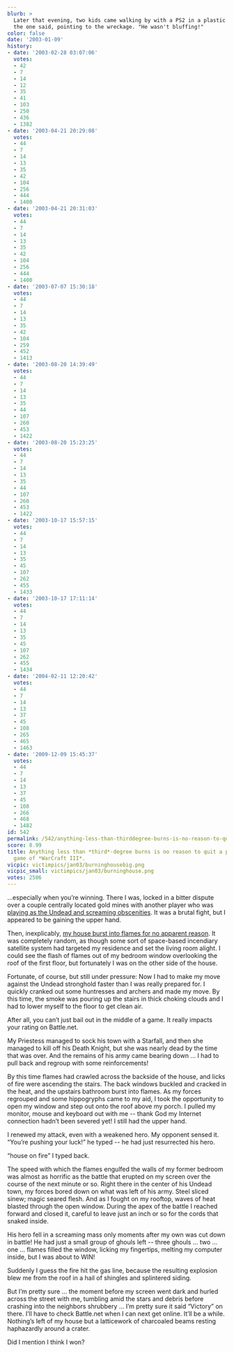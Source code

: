```yaml
---
blurb: >
  Later that evening, two kids came walking by with a PS2 in a plastic bag. "See?"
  the one said, pointing to the wreckage. "He wasn't bluffing!"
color: false
date: '2003-01-09'
history:
- date: '2003-02-28 03:07:06'
  votes:
  - 42
  - 7
  - 14
  - 12
  - 35
  - 41
  - 103
  - 250
  - 436
  - 1382
- date: '2003-04-21 20:29:08'
  votes:
  - 44
  - 7
  - 14
  - 13
  - 35
  - 42
  - 104
  - 256
  - 444
  - 1400
- date: '2003-04-21 20:31:03'
  votes:
  - 44
  - 7
  - 14
  - 13
  - 35
  - 42
  - 104
  - 256
  - 444
  - 1400
- date: '2003-07-07 15:30:18'
  votes:
  - 44
  - 7
  - 14
  - 13
  - 35
  - 42
  - 104
  - 259
  - 452
  - 1413
- date: '2003-08-20 14:39:49'
  votes:
  - 44
  - 7
  - 14
  - 13
  - 35
  - 44
  - 107
  - 260
  - 453
  - 1422
- date: '2003-08-20 15:23:25'
  votes:
  - 44
  - 7
  - 14
  - 13
  - 35
  - 44
  - 107
  - 260
  - 453
  - 1422
- date: '2003-10-17 15:57:15'
  votes:
  - 44
  - 7
  - 14
  - 13
  - 35
  - 45
  - 107
  - 262
  - 455
  - 1433
- date: '2003-10-17 17:11:14'
  votes:
  - 44
  - 7
  - 14
  - 13
  - 35
  - 45
  - 107
  - 262
  - 455
  - 1434
- date: '2004-02-11 12:20:42'
  votes:
  - 44
  - 7
  - 14
  - 13
  - 37
  - 45
  - 108
  - 265
  - 465
  - 1463
- date: '2009-12-09 15:45:37'
  votes:
  - 44
  - 7
  - 14
  - 13
  - 37
  - 45
  - 108
  - 266
  - 468
  - 1482
id: 542
permalink: /542/anything-less-than-thirddegree-burns-is-no-reason-to-quit-a-perfectly-good-game-of-warcraft-iii/
score: 8.99
title: Anything less than *third*-degree burns is no reason to quit a perfectly good
  game of *WarCraft III*.
vicpic: victimpics/jan03/burninghousebig.png
vicpic_small: victimpics/jan03/burninghouse.png
votes: 2506
---
```


...especially when you’re winning. There I was, locked in a bitter
dispute over a couple centrally located gold mines with another player
who was [playing as the Undead and screaming
obscenities](@/victim/536.md). It was a brutal fight, but I appeared
to be gaining the upper hand.

Then, inexplicably, [my house burst into flames for no apparent
reason](@/victim/541.md). It was completely random, as though some
sort of space-based incendiary satellite system had targeted my
residence and set the living room alight. I could see the flash of
flames out of my bedroom window overlooking the roof of the first floor,
but fortunately I was on the other side of the house.

Fortunate, of course, but still under pressure: Now I had to make my
move against the Undead stronghold faster than I was really prepared
for. I quickly cranked out some huntresses and archers and made my move.
By this time, the smoke was pouring up the stairs in thick choking
clouds and I had to lower myself to the floor to get clean air.

After all, you can’t just bail out in the middle of a game. It really
impacts your rating on Battle.net.

My Priestess managed to sock his town with a Starfall, and then she
managed to kill off his Death Knight, but she was nearly dead by the
time that was over. And the remains of his army came bearing down ... I
had to pull back and regroup with some reinforcements!

By this time flames had crawled across the backside of the house, and
licks of fire were ascending the stairs. The back windows buckled and
cracked in the heat, and the upstairs bathroom burst into flames. As my
forces regrouped and some hippogryphs came to my aid, I took the
opportunity to open my window and step out onto the roof above my porch.
I pulled my monitor, mouse and keyboard out with me -- thank God my
Internet connection hadn’t been severed yet! I still had the upper hand.

I renewed my attack, even with a weakened hero. My opponent sensed it.
“You’re pushing your luck!” he typed -- he had just resurrected his
hero.

“house on fire” I typed back.

The speed with which the flames engulfed the walls of my former bedroom
was almost as horrific as the battle that erupted on my screen over the
course of the next minute or so. Right there in the center of his Undead
town, my forces bored down on what was left of his army. Steel sliced
sinew; magic seared flesh. And as I fought on my rooftop, waves of heat
blasted through the open window. During the apex of the battle I reached
forward and closed it, careful to leave just an inch or so for the cords
that snaked inside.

His hero fell in a screaming mass only moments after my own was cut down
in battle! He had just a small group of ghouls left -- three ghouls ...
two ... one ... flames filled the window, licking my fingertips, melting
my computer inside, but I was about to WIN!

Suddenly I guess the fire hit the gas line, because the resulting
explosion blew me from the roof in a hail of shingles and splintered
siding.

But I’m pretty sure ... the moment before my screen went dark and hurled
across the street with me, tumbling amid the stars and debris before
crashing into the neighbors shrubbery ... I’m pretty sure it said
“Victory” on there. I’ll have to check Battle.net when I can next get
online. It’ll be a while. Nothing’s left of my house but a latticework
of charcoaled beams resting haphazardly around a crater.

Did I mention I think I won?